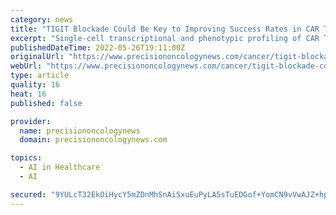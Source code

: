 ```yaml
---
category: news
title: "TIGIT Blockade Could Be Key to Improving Success Rates in CAR T-Cell Therapy"
excerpt: "Single-cell transcriptional and phenotypic profiling of CAR T cells in patients who ultimately relapsed revealed high levels of immune checkpoint receptor TIGIT."
publishedDateTime: 2022-05-26T19:11:00Z
originalUrl: "https://www.precisiononcologynews.com/cancer/tigit-blockade-could-be-key-improving-success-rates-car-t-cell-therapy"
webUrl: "https://www.precisiononcologynews.com/cancer/tigit-blockade-could-be-key-improving-success-rates-car-t-cell-therapy"
type: article
quality: 16
heat: 16
published: false

provider:
  name: precisiononcologynews
  domain: precisiononcologynews.com

topics:
  - AI in Healthcare
  - AI

secured: "9YULcT32EkOiHycY5mZDnMhSnAiSxuEuPyLA5sTuEDGof+YomCN9vVwAJZ+hpWHV3XiMrlkJZetule6+TMhSQwdy7MG3hb9S9GYv1IS3DknKKnyWcD6/6qNOE8NiHxumVNgEqeo+GpaCb/N0j4oQu+bd3ADX+BWk3NmpA5ahXgcBCE2CBuJnpxcZElWFkehmQruYUWEBYUP1Th3OFvdU9OwMOOliY7j+vET03L3pA8Wka3ECL9n70JGhUCaLXzWDQiF8cFSIZ1NExLnIHhhWt3zoifQLEDa+uEH7QlIQNq7xTv7ffrCNCiYxXwKLdccoTaTNsS3OXUDp0cUecjU9Vwnu9L9p9gpwbMfESir5E5g=;OsR43YWz+xqnRf5RHFOtYw=="
---
```


